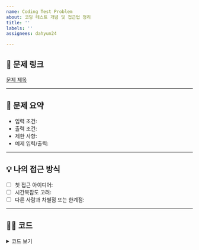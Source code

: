 ```yaml
---
name: Coding Test Problem
about: 코딩 테스트 개념 및 접근법 정리
title: ''
labels: ''
assignees: dahyun24

---
```


## 🔗 문제 링크
<!-- 예) [백준 1000번 - A+B](https://www.acmicpc.net/problem/1000) -->
[문제 제목]()

---

## 📌 문제 요약
- 입력 조건:
- 출력 조건:
- 제한 사항:
- 예제 입력/출력:

---

## 💡 나의 접근 방식
- [ ] 첫 접근 아이디어:
- [ ] 시간복잡도 고려:
- [ ] 다른 사람과 차별점 또는 한계점:

---

## 🧑‍💻 코드
<details>
<summary>코드 보기</summary>

```java
// 여기에 코드 삽입
